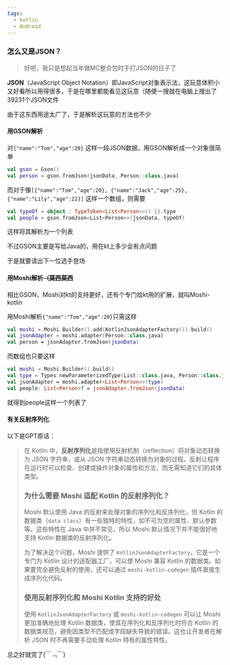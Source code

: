 ```yaml
---
tags:
  - kotlin
  - Android
---
```

### 怎么又是JSON？

> 好吧，我只是想起当年做MC整合包时手打JSON的日子了

**JSON**（JavaScript Object Notation）即JavaScript对象表示法，这玩意体积小又好看所以用得很多，于是在哪里都能看见这玩意（随便一搜就在电脑上搜出了39231个JSON文件

由于这东西用途太广了，于是解析这玩意的方法也不少

#### 用GSON解析

对`{"name":"Tom","age":20}` 这样一段JSON数据，用GSON解析成一个对象很简单

```kotlin
val gson = Gson()
val person = gson.fromJson(jsonData, Person::class.java)
```

而对于像`[{"name":"Tom","age":20}, {"name":"Jack","age":25}, {"name":"Lily","age":22}]` 这样一个数组，则需要

```kotlin
val typeOf = object : TypeToken<List<Person>>() {}.type 
val people = gson.fromJson<List<Person>>(jsonData, typeOf) 
```

这样将其解析为一个列表

不过GSON主要是写给Java的，用在kt上多少会有点问题

于是就要请出下一位选手登场

#### 用Moshi解析~~（莫西莫西~~

相比GSON，Moshi对kt的支持更好，还有个专门给kt用的扩展，就叫Moshi-kotlin

用Moshi解析`{"name":"Tom","age":20}`只需这样

```kotlin
val moshi = Moshi.Builder().add(KotlinJsonAdapterFactory()).build()
val jsonAdapter = moshi.adapter(Person::class.java)
val person = jsonAdapter.fromJson(jsonData)
```

而数组也只要这样

```kotlin
val moshi = Moshi.Builder().build()
val type = Types.newParameterizedType(List::class.java, Person::class.java)
val jsonAdapter = moshi.adapter<List<Person>>(type)
val people: List<Person>? = jsonAdapter.fromJson(jsonData)
```

就得到people这样一个列表了



#### 有关反射序列化

以下是GPT原话：

> 在 Kotlin 中，**反射序列化**是指使用反射机制（reflection）将对象动态转换为 JSON 字符串，或从 JSON 字符串动态转换为对象的过程。反射让程序在运行时可以检查、创建或操作对象的属性和方法，而无需知道它们的具体类型。
>
> ### 为什么需要 Moshi 适配 Kotlin 的反射序列化？
>
> Moshi 默认使用 Java 的反射来处理对象的序列化和反序列化，但 Kotlin 的数据类（`data class`）有一些独特的特性，如不可为空的属性、默认参数等。这些特性在 Java 中并不常见，所以 Moshi 默认情况下并不能很好地支持 Kotlin 数据类的反射序列化。
>
> 为了解决这个问题，Moshi 提供了 `KotlinJsonAdapterFactory`，它是一个专门为 Kotlin 设计的适配器工厂，可以使 Moshi 兼容 Kotlin 的数据类。如果要完全避免反射的使用，还可以通过 `moshi-kotlin-codegen` 插件直接生成序列化代码。
>
> ### 使用反射序列化和 Moshi Kotlin 支持的好处
>
> 使用 `KotlinJsonAdapterFactory` 或 `moshi-kotlin-codegen` 可以让 Moshi 更加准确地处理 Kotlin 数据类，使其在序列化和反序列化时符合 Kotlin 的数据类规范，避免因类型不匹配或字段缺失导致的错误。这也让开发者在解析 JSON 时不再需要手动处理 Kotlin 特有的属性特性。

总之好就完了(￣﹃￣)